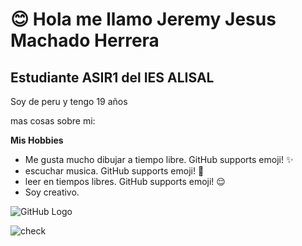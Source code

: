   <h1>😊 Hola me llamo Jeremy Jesus Machado Herrera</h1>

<h2>Estudiante ASIR1 del IES ALISAL</h2>

Soy de peru y tengo 19 años

mas cosas sobre mi:

**Mis Hobbies**

* Me gusta mucho dibujar a tiempo libre. GitHub supports emoji! ✨
* escuchar musica. GitHub supports emoji! 🎵 
* leer en tiempos libres. GitHub supports emoji! 😌
* Soy creativo.



![GitHub Logo](/images/logo.png)

![check](https://images-wixmp-ed30a86b8c4ca887773594c2.wixmp.com/f/42f14d08-72dd-4298-8db0-b5d52fd022b2/d4u9kif-180f2222-6f3b-40b8-a97c-3ea4fdd5fad5.png?token=eyJ0eXAiOiJKV1QiLCJhbGciOiJIUzI1NiJ9.eyJzdWIiOiJ1cm46YXBwOjdlMGQxODg5ODIyNjQzNzNhNWYwZDQxNWVhMGQyNmUwIiwiaXNzIjoidXJuOmFwcDo3ZTBkMTg4OTgyMjY0MzczYTVmMGQ0MTVlYTBkMjZlMCIsIm9iaiI6W1t7InBhdGgiOiJcL2ZcLzQyZjE0ZDA4LTcyZGQtNDI5OC04ZGIwLWI1ZDUyZmQwMjJiMlwvZDR1OWtpZi0xODBmMjIyMi02ZjNiLTQwYjgtYTk3Yy0zZWE0ZmRkNWZhZDUucG5nIn1dXSwiYXVkIjpbInVybjpzZXJ2aWNlOmZpbGUuZG93bmxvYWQiXX0.Kb1l0_7RH3rwI55pdV8s76R1ZY1tfR--Xzbu-tr8Vpo) 

